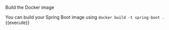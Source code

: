Build the Docker image

You can build your Spring Boot image using `docker build -t spring-boot .`{{execute}}
